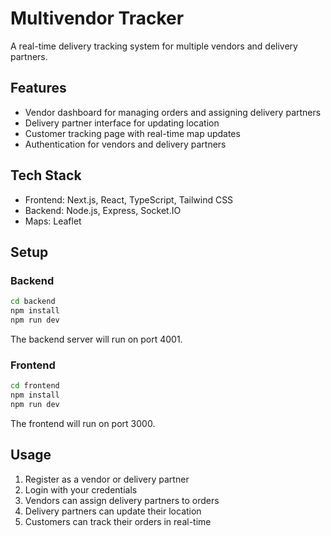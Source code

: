 # Multivendor Tracker

A real-time delivery tracking system for multiple vendors and delivery partners.

## Features

- Vendor dashboard for managing orders and assigning delivery partners
- Delivery partner interface for updating location
- Customer tracking page with real-time map updates
- Authentication for vendors and delivery partners

## Tech Stack

- Frontend: Next.js, React, TypeScript, Tailwind CSS
- Backend: Node.js, Express, Socket.IO
- Maps: Leaflet

## Setup

### Backend

```bash
cd backend
npm install
npm run dev
```

The backend server will run on port 4001.

### Frontend

```bash
cd frontend
npm install
npm run dev
```

The frontend will run on port 3000.

## Usage

1. Register as a vendor or delivery partner
2. Login with your credentials
3. Vendors can assign delivery partners to orders
4. Delivery partners can update their location
5. Customers can track their orders in real-time